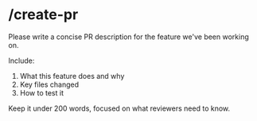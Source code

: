 # /create-pr

Please write a concise PR description for the feature we've been working on.

Include:
1. What this feature does and why
2. Key files changed
3. How to test it

Keep it under 200 words, focused on what reviewers need to know.

